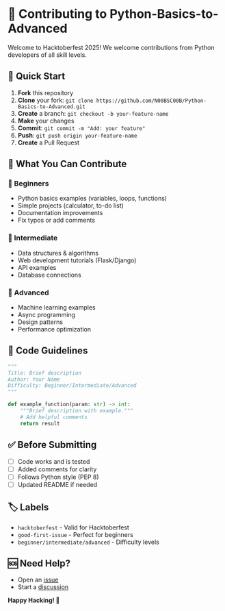# 🤝 Contributing to Python-Basics-to-Advanced

Welcome to Hacktoberfest 2025! We welcome contributions from Python developers of all skill levels.

## 🚀 Quick Start

1. **Fork** this repository
2. **Clone** your fork: `git clone https://github.com/N00BSC00B/Python-Basics-to-Advanced.git`
3. **Create** a branch: `git checkout -b your-feature-name`
4. **Make** your changes
5. **Commit**: `git commit -m "Add: your feature"`
6. **Push**: `git push origin your-feature-name`
7. **Create** a Pull Request

## 🎯 What You Can Contribute

### 🔰 Beginners

- Python basics examples (variables, loops, functions)
- Simple projects (calculator, to-do list)
- Documentation improvements
- Fix typos or add comments

### 🎯 Intermediate

- Data structures & algorithms
- Web development tutorials (Flask/Django)
- API examples
- Database connections

### 🚀 Advanced

- Machine learning examples
- Async programming
- Design patterns
- Performance optimization

## 📝 Code Guidelines

```python
"""
Title: Brief description
Author: Your Name
Difficulty: Beginner/Intermediate/Advanced
"""

def example_function(param: str) -> int:
    """Brief description with example."""
    # Add helpful comments
    return result
```

## ✅ Before Submitting

- [ ] Code works and is tested
- [ ] Added comments for clarity
- [ ] Follows Python style (PEP 8)
- [ ] Updated README if needed

## 🏷️ Labels

- `hacktoberfest` - Valid for Hacktoberfest
- `good-first-issue` - Perfect for beginners
- `beginner/intermediate/advanced` - Difficulty levels

## 🆘 Need Help?

- Open an [issue](https://github.com/N00BSC00B/Python-Basics-to-Advanced/issues)
- Start a [discussion](https://github.com/N00BSC00B/Python-Basics-to-Advanced/discussions)

**Happy Hacking! 🎃**
